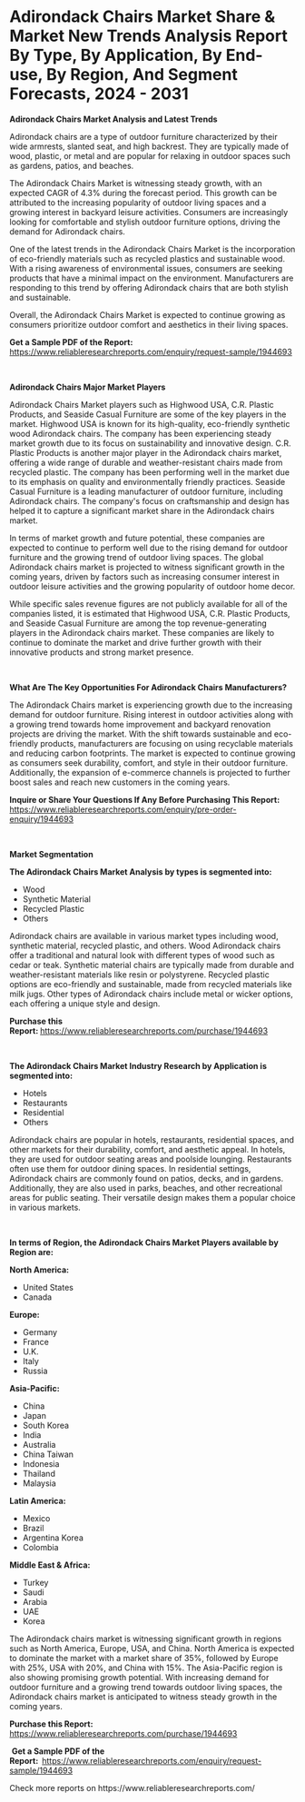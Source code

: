 <p><h1>Adirondack Chairs Market Share & Market New Trends Analysis Report By Type, By Application, By End-use, By Region, And Segment Forecasts, 2024 - 2031</h1></p><p><strong>Adirondack Chairs Market Analysis and Latest Trends</strong></p>
<p><p>Adirondack chairs are a type of outdoor furniture characterized by their wide armrests, slanted seat, and high backrest. They are typically made of wood, plastic, or metal and are popular for relaxing in outdoor spaces such as gardens, patios, and beaches.</p><p>The Adirondack Chairs Market is witnessing steady growth, with an expected CAGR of 4.3% during the forecast period. This growth can be attributed to the increasing popularity of outdoor living spaces and a growing interest in backyard leisure activities. Consumers are increasingly looking for comfortable and stylish outdoor furniture options, driving the demand for Adirondack chairs.</p><p>One of the latest trends in the Adirondack Chairs Market is the incorporation of eco-friendly materials such as recycled plastics and sustainable wood. With a rising awareness of environmental issues, consumers are seeking products that have a minimal impact on the environment. Manufacturers are responding to this trend by offering Adirondack chairs that are both stylish and sustainable.</p><p>Overall, the Adirondack Chairs Market is expected to continue growing as consumers prioritize outdoor comfort and aesthetics in their living spaces.</p></p>
<p><strong>Get a Sample PDF of the Report:&nbsp;</strong> <a href="https://www.reliableresearchreports.com/enquiry/request-sample/1944693">https://www.reliableresearchreports.com/enquiry/request-sample/1944693</a></p>
<p>&nbsp;</p>
<p><strong>Adirondack Chairs Major Market Players</strong></p>
<p><p>Adirondack Chairs Market players such as Highwood USA, C.R. Plastic Products, and Seaside Casual Furniture are some of the key players in the market. Highwood USA is known for its high-quality, eco-friendly synthetic wood Adirondack chairs. The company has been experiencing steady market growth due to its focus on sustainability and innovative design. C.R. Plastic Products is another major player in the Adirondack chairs market, offering a wide range of durable and weather-resistant chairs made from recycled plastic. The company has been performing well in the market due to its emphasis on quality and environmentally friendly practices. Seaside Casual Furniture is a leading manufacturer of outdoor furniture, including Adirondack chairs. The company's focus on craftsmanship and design has helped it to capture a significant market share in the Adirondack chairs market.</p><p>In terms of market growth and future potential, these companies are expected to continue to perform well due to the rising demand for outdoor furniture and the growing trend of outdoor living spaces. The global Adirondack chairs market is projected to witness significant growth in the coming years, driven by factors such as increasing consumer interest in outdoor leisure activities and the growing popularity of outdoor home decor.</p><p>While specific sales revenue figures are not publicly available for all of the companies listed, it is estimated that Highwood USA, C.R. Plastic Products, and Seaside Casual Furniture are among the top revenue-generating players in the Adirondack chairs market. These companies are likely to continue to dominate the market and drive further growth with their innovative products and strong market presence.</p></p>
<p>&nbsp;</p>
<p><strong>What Are The Key Opportunities For Adirondack Chairs Manufacturers?</strong></p>
<p><p>The Adirondack Chairs market is experiencing growth due to the increasing demand for outdoor furniture. Rising interest in outdoor activities along with a growing trend towards home improvement and backyard renovation projects are driving the market. With the shift towards sustainable and eco-friendly products, manufacturers are focusing on using recyclable materials and reducing carbon footprints. The market is expected to continue growing as consumers seek durability, comfort, and style in their outdoor furniture. Additionally, the expansion of e-commerce channels is projected to further boost sales and reach new customers in the coming years.</p></p>
<p><strong>Inquire or Share Your Questions If Any Before Purchasing This Report:</strong> <a href="https://www.reliableresearchreports.com/enquiry/pre-order-enquiry/1944693">https://www.reliableresearchreports.com/enquiry/pre-order-enquiry/1944693</a></p>
<p>&nbsp;</p>
<p><strong>Market Segmentation</strong></p>
<p><strong>The Adirondack Chairs Market Analysis by types is segmented into:</strong></p>
<p><ul><li>Wood</li><li>Synthetic Material</li><li>Recycled Plastic</li><li>Others</li></ul></p>
<p><p>Adirondack chairs are available in various market types including wood, synthetic material, recycled plastic, and others. Wood Adirondack chairs offer a traditional and natural look with different types of wood such as cedar or teak. Synthetic material chairs are typically made from durable and weather-resistant materials like resin or polystyrene. Recycled plastic options are eco-friendly and sustainable, made from recycled materials like milk jugs. Other types of Adirondack chairs include metal or wicker options, each offering a unique style and design.</p></p>
<p><strong>Purchase this Report:&nbsp;</strong><a href="https://www.reliableresearchreports.com/purchase/1944693">https://www.reliableresearchreports.com/purchase/1944693</a></p>
<p>&nbsp;</p>
<p><strong>The Adirondack Chairs Market Industry Research by Application is segmented into:</strong></p>
<p><ul><li>Hotels</li><li>Restaurants</li><li>Residential</li><li>Others</li></ul></p>
<p><p>Adirondack chairs are popular in hotels, restaurants, residential spaces, and other markets for their durability, comfort, and aesthetic appeal. In hotels, they are used for outdoor seating areas and poolside lounging. Restaurants often use them for outdoor dining spaces. In residential settings, Adirondack chairs are commonly found on patios, decks, and in gardens. Additionally, they are also used in parks, beaches, and other recreational areas for public seating. Their versatile design makes them a popular choice in various markets.</p></p>
<p>&nbsp;</p>
<p><strong>In terms of Region, the Adirondack Chairs Market Players available by Region are:</strong></p>
<p>
    <p> <strong> North America: </strong>
        <ul>
            <li>United States</li>
            <li>Canada</li>
        </ul>
        </p> 
    <p> <strong> Europe: </strong>
        <ul>
            <li>Germany</li>
            <li>France</li>
            <li>U.K.</li>
            <li>Italy</li>
            <li>Russia</li>
        </ul>
        </p> 
    <p> <strong> Asia-Pacific: </strong>
        <ul>
            <li>China</li>
            <li>Japan</li>
            <li>South Korea</li>
            <li>India</li>
            <li>Australia</li>
            <li>China Taiwan</li>
            <li>Indonesia</li>
            <li>Thailand</li>
            <li>Malaysia</li>
        </ul>
        </p> 
    <p> <strong> Latin America: </strong>
        <ul>
            <li>Mexico</li>
            <li>Brazil</li>
            <li>Argentina Korea</li>
            <li>Colombia</li>
        </ul>
        </p> 
    <p> <strong> Middle East & Africa: </strong>
        <ul>
            <li>Turkey</li>
            <li>Saudi</li>
            <li>Arabia</li>
            <li>UAE</li>
            <li>Korea</li>
        </ul>
    </p>
    </p>
<p><p>The Adirondack chairs market is witnessing significant growth in regions such as North America, Europe, USA, and China. North America is expected to dominate the market with a market share of 35%, followed by Europe with 25%, USA with 20%, and China with 15%. The Asia-Pacific region is also showing promising growth potential. With increasing demand for outdoor furniture and a growing trend towards outdoor living spaces, the Adirondack chairs market is anticipated to witness steady growth in the coming years.</p></p>
<p><strong>Purchase this Report: </strong><a href="https://www.reliableresearchreports.com/purchase/1944693">https://www.reliableresearchreports.com/purchase/1944693</a></p>
<p>&nbsp;<strong>Get a Sample PDF of the Report:&nbsp;&nbsp;</strong><a href="https://www.reliableresearchreports.com/enquiry/request-sample/1944693">https://www.reliableresearchreports.com/enquiry/request-sample/1944693</a></p>
<p><strong></strong></p>
<p>Check more reports on https://www.reliableresearchreports.com/</p>
